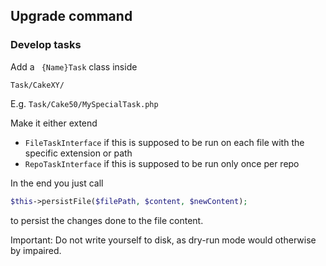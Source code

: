 ## Upgrade command

### Develop tasks

Add a ` {Name}Task` class inside
```
Task/CakeXY/
```
E.g. `Task/Cake50/MySpecialTask.php`

Make it either extend
- `FileTaskInterface` if this is supposed to be run on each file with the specific extension or path
- `RepoTaskInterface` if this is supposed to be run only once per repo

In the end you just call
```php
$this->persistFile($filePath, $content, $newContent);
```
to persist the changes done to the file content.

Important: Do not write yourself to disk, as dry-run mode would otherwise by impaired.
